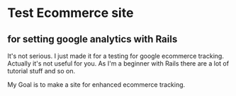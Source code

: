 # Test Ecommerce site
## for setting google analytics with Rails

It's not serious. I just made it for a testing for google ecommerce tracking. Actually it's not useful for you. As I'm a beginner with Rails there are a lot of tutorial stuff and so on.

My Goal is to make a site for enhanced ecommerce tracking.
